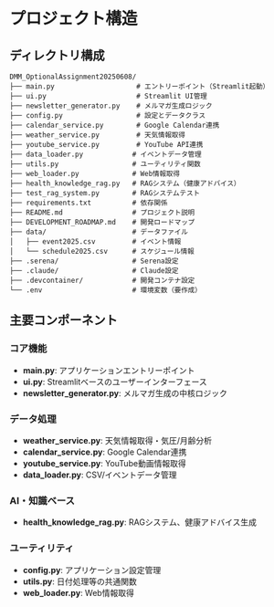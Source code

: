 # プロジェクト構造

## ディレクトリ構成
```
DMM_OptionalAssignment20250608/
├── main.py                    # エントリーポイント（Streamlit起動）
├── ui.py                      # Streamlit UI管理
├── newsletter_generator.py    # メルマガ生成ロジック
├── config.py                  # 設定とデータクラス
├── calendar_service.py        # Google Calendar連携
├── weather_service.py         # 天気情報取得
├── youtube_service.py         # YouTube API連携
├── data_loader.py            # イベントデータ管理
├── utils.py                  # ユーティリティ関数
├── web_loader.py             # Web情報取得
├── health_knowledge_rag.py   # RAGシステム（健康アドバイス）
├── test_rag_system.py        # RAGシステムテスト
├── requirements.txt          # 依存関係
├── README.md                 # プロジェクト説明
├── DEVELOPMENT_ROADMAP.md    # 開発ロードマップ
├── data/                     # データファイル
│   ├── event2025.csv         # イベント情報
│   └── schedule2025.csv      # スケジュール情報
├── .serena/                  # Serena設定
├── .claude/                  # Claude設定  
├── .devcontainer/            # 開発コンテナ設定
└── .env                      # 環境変数（要作成）
```

## 主要コンポーネント

### コア機能
- **main.py**: アプリケーションエントリーポイント
- **ui.py**: Streamlitベースのユーザーインターフェース
- **newsletter_generator.py**: メルマガ生成の中核ロジック

### データ処理
- **weather_service.py**: 天気情報取得・気圧/月齢分析
- **calendar_service.py**: Google Calendar連携
- **youtube_service.py**: YouTube動画情報取得
- **data_loader.py**: CSV/イベントデータ管理

### AI・知識ベース
- **health_knowledge_rag.py**: RAGシステム、健康アドバイス生成

### ユーティリティ
- **config.py**: アプリケーション設定管理
- **utils.py**: 日付処理等の共通関数
- **web_loader.py**: Web情報取得